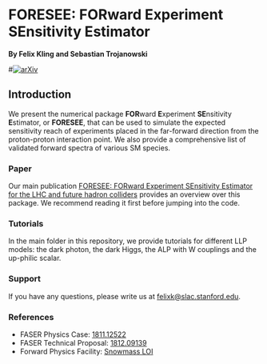 # FORESEE: FORward Experiment SEnsitivity Estimator

**By Felix Kling and Sebastian Trojanowski**

#[![arXiv](http://img.shields.io/badge/arXiv-1907.10621-B31B1B.svg)](https://arxiv.org/abs/1907.10621)

## Introduction

We present the numerical package **FOR**ward **E**xperiment **SE**nsitivity **E**stimator, or **FORESEE**, that can be used to simulate the expected sensitivity reach of experiments placed in the far-forward direction from the proton-proton interaction point. We also provide a comprehensive list of validated forward spectra of various SM species. 

### Paper

Our main publication [FORESEE: FORward Experiment SEnsitivity Estimator for the LHC and future hadron colliders](https://arxiv.org/abs/XXXX.XXXX)
provides an overview over this package. We recommend reading it first before jumping into the code.

### Tutorials

In the main folder in this repository, we provide tutorials for different LLP models: the dark photon, the dark Higgs, the ALP with W couplings and the up-philic scalar. 

### Support

If you have any questions, please write us at [felixk@slac.stanford.edu](felixk@slac.stanford.edu).

### References 

- FASER Physics Case: [1811.12522](https://arxiv.org/abs/1811.12522)
- FASER Technical Proposal: [1812.09139](https://arxiv.org/abs/1812.09139)
- Forward Physics Facility: [Snowmass LOI](https://zenodo.org/record/4009641)

